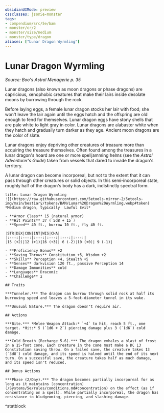 ```yaml
---
obsidianUIMode: preview
cssclasses: json5e-monster
tags:
- compendium/src/5e/bam
- monster/cr/2
- monster/size/medium
- monster/type/dragon
aliases: ["Lunar Dragon Wyrmling"]
---
```

# Lunar Dragon Wyrmling
*Source: Boo's Astral Menagerie p. 35*  

Lunar dragons (also known as moon dragons or phase dragons) are capricious, xenophobic creatures that make their lairs inside desolate moons by burrowing through the rock.

Before laying eggs, a female lunar dragon stocks her lair with food; she won't leave the lair again until the eggs hatch and the offspring are old enough to fend for themselves. Lunar dragon eggs have stony shells that are pale white to light gray in color. Lunar dragons are alabaster white when they hatch and gradually turn darker as they age. Ancient moon dragons are the color of slate.

Lunar dragons enjoy depriving other creatures of treasure more than acquiring the treasure themselves. Often found among the treasures in a lunar dragon's hoard are one or more spelljamming helms (see the *Astral Adventurer's Guide*) taken from vessels that dared to invade the dragon's territory.

A lunar dragon can become incorporeal, but not to the extent that it can pass through other creatures or solid objects. In this semi-incorporeal state, roughly half of the dragon's body has a dark, indistinctly spectral form.

```ad-statblock
title: Lunar Dragon Wyrmling
![](https://raw.githubusercontent.com/5etools-mirror-2/5etools-img/main/bestiary/tokens/BAM/Lunar%20Dragon%20Wyrmling.webp#token)
*Medium dragon, typically  Lawful Evil*

- **Armor Class** 15 (natural armor)
- **Hit Points** 37 (`5d8 + 15`)
- **Speed** 40 ft., burrow 10 ft., fly 40 ft.

|STR|DEX|CON|INT|WIS|CHA|
|:---:|:---:|:---:|:---:|:---:|:---:|
|15 (+2)|12 (+1)|16 (+3)| 6 (-2)|10 (+0)| 9 (-1)|

- **Proficiency Bonus** +2
- **Saving Throws** Constitution +5, Wisdom +2
- **Skills** Perception +4, Stealth +5
- **Senses** darkvision 120 ft., passive Perception 14
- **Damage Immunities** cold
- **Languages** Draconic
- **Challenge** 2

## Traits

***Tunneler.*** The dragon can burrow through solid rock at half its burrowing speed and leaves a 5-foot-diameter tunnel in its wake.

***Unusual Nature.*** The dragon doesn't require air.

## Actions

***Bite.*** *Melee Weapon Attack:* `+4` to hit, reach 5 ft., one target. *Hit:* 5 (`1d6 + 2`) piercing damage plus 3 (`1d6`) cold damage.

***Cold Breath (Recharge 5-6).*** The dragon exhales a blast of frost in a 15-foot cone. Each creature in the cone must make a DC 13 Constitution saving throw. On a failed save, the creature takes 13 (`3d8`) cold damage, and its speed is halved until the end of its next turn. On a successful save, the creature takes half as much damage, and its speed isn't reduced.

## Bonus Actions

***Phase (2/Day).*** The dragon becomes partially incorporeal for as long as it maintains [concentration](/Systems/5e/rules/conditions.md#concentration) on the effect (as if concentrating on a spell). While partially incorporeal, the dragon has resistance to bludgeoning, piercing, and slashing damage.
```
^statblock